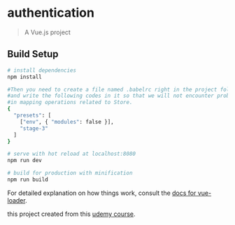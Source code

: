# authentication

> A Vue.js project

## Build Setup

``` bash
# install dependencies
npm install

#Then you need to create a file named .babelrc right in the project folder 
#and write the following codes in it so that we will not encounter problems 
#in mapping operations related to Store.
{
  "presets": [
    ["env", { "modules": false }],
    "stage-3"
  ]
}

# serve with hot reload at localhost:8080
npm run dev

# build for production with minification
npm run build
```

For detailed explanation on how things work, consult the [docs for vue-loader](http://vuejs.github.io/vue-loader).

this project created from this [udemy course](https://www.udemy.com/course/sifirdan-ileri-seviye-vuejs-2-vuex-vue-router-egitim-seti/). 

